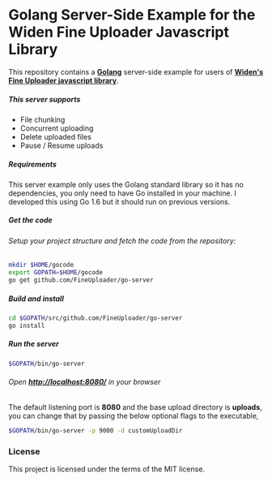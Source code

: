# Golang Server-Side Example for the Widen Fine Uploader Javascript Library #

This repository contains a [**Golang**](https://golang.org/) server-side example for users of [**Widen's Fine Uploader javascript library**](http://fineuploader.com/).  

##### This server supports

* File chunking
* Concurrent uploading
* Delete uploaded files
* Pause / Resume uploads

##### Requirements

This server example only uses the Golang standard library so it has no dependencies, you only need to have Go installed in your machine. I developed this using Go 1.6 but it should run on previous versions.

##### Get the code

###### Setup your project structure and fetch the code from the repository:

```bash
mkdir $HOME/gocode
export GOPATH=$HOME/gocode
go get github.com/FineUploader/go-server
```

##### Build and install

```bash
cd $GOPATH/src/github.com/FineUploader/go-server
go install
```

##### Run the server

```bash
$GOPATH/bin/go-server
```

###### Open [**http://localhost:8080/**](http://localhost:8080/) in your browser

The default listening port is **8080** and the base upload directory is **uploads**, you can change that by passing the below optional flags to the executable,

```bash
$GOPATH/bin/go-server -p 9000 -d customUploadDir
```

### License ###
This project is licensed under the terms of the MIT license.
